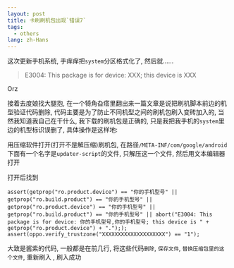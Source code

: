 ```yaml
---
layout: post
title: 卡刷刷机包出现`错误7`
tags:
  - others
lang: zh-Hans
---
```



<!--more-->

这次更新手机系统, 手痒痒把`system`分区格式化了, 然后就......

> E3004: This package is for device: XXX; this device is XXX

Orz

接着去度娘找大腿抱, 在一个犄角旮瘩里翻出来一篇文章是说把刷机脚本前边的机型验证代码删除, 代码主要是为了防止不同机型之间的刷机包刷入变砖加入的, 当然我知道我自己在干什么, 我下载的刷机包是正确的, 只是我把我手机的`system`里边的机型标识误删了, 具体操作是这样地:

用压缩软件打开(打开不是解压缩)刷机包, 在路径`/META-INF/com/google/android`下面有一个名字是`updater-script`的文件, 只解压这一个文件, 然后用文本编辑器打开

打开后找到

```
assert(getprop("ro.product.device") == "你的手机型号" || getprop("ro.build.product") == "你的手机型号" || getprop("ro.product.device") == "你的手机型号" || getprop("ro.build.product") == "你的手机型号" || abort("E3004: This package is for device: 你的手机型号,你的手机型号; this device is " + getprop("ro.product.device") + "."););
assert(oppo.verify_trustzone("XXXXXXXXXXXXXXXXXXXX") == "1");
```

大致是酱紫的代码, 一般都是在前几行, 将这些代码`删除`, `保存文件`, `替换压缩包里的这个文件`, 重新刷入 , 刷入成功